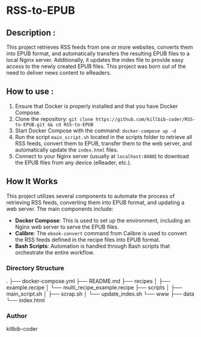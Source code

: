 # RSS-to-EPUB

## Description :

This project retrieves RSS feeds from one or more websites, converts them into EPUB format, and automatically transfers the resulting EPUB files to a local Nginx server. Additionally, it updates the index file to provide easy access to the newly created EPUB files. This project was born out of the need to deliver news content to eReaders.

## How to use :

1. Ensure that Docker is properly installed and that you have Docker Compose.
2. Clone the repository: `git clone https://github.com/killbib-coder/RSS-to-EPUB.git && cd RSS-to-EPUB`
3. Start Docker Compose with the command: `docker-compose up -d`
4. Run the script `main_script.sh` located in the scripts folder to retrieve all RSS feeds, convert them to EPUB, transfer them to the web server, and automatically update the `index.html` files.
5. Connect to your Nginx server (usually at `localhost:8080`) to download the EPUB files from any device (eReader, etc.).

## How It Works

This project utilizes several components to automate the process of retrieving RSS feeds, converting them into EPUB format, and updating a web server. The main components include:

- **Docker Compose**: This is used to set up the environment, including an Nginx web server to serve the EPUB files.
- **Calibre**: The `ebook-convert` command from Calibre is used to convert the RSS feeds defined in the recipe files into EPUB format.
- **Bash Scripts**: Automation is handled through Bash scripts that orchestrate the entire workflow.

### Directory Structure

.
├── docker-compose.yml
├── README.md
├── recipes
│   ├── example.recipe
│   └── multi_recipe_example.recipe
├── scripts
│   ├── main_script.sh
│   ├── scrap.sh
│   └── update_index.sh
└── www
    ├── data
    └── index.html

### Author

killbib-coder

